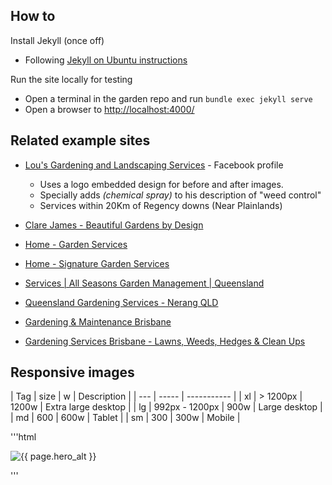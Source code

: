 <!--
 Copyright (C) 2024 David Jones
 
 This program is free software: you can redistribute it and/or modify
 it under the terms of the GNU Affero General Public License as
 published by the Free Software Foundation, either version 3 of the
 License, or (at your option) any later version.
 
 This program is distributed in the hope that it will be useful,
 but WITHOUT ANY WARRANTY; without even the implied warranty of
 MERCHANTABILITY or FITNESS FOR A PARTICULAR PURPOSE.  See the
 GNU Affero General Public License for more details.
 
 You should have received a copy of the GNU Affero General Public License
 along with this program.  If not, see <https://www.gnu.org/licenses/>.
-->

## How to 

Install Jekyll (once off)
- Following [Jekyll on Ubuntu instructions](https://jekyllrb.com/docs/installation/ubuntu/)

Run the site locally for testing

- Open a terminal in the garden repo and run `bundle exec jekyll serve`
- Open a browser to [http://localhost:4000/](http://localhost:4000/)

## Related example sites


- [Lou's Gardening and Landscaping Services](https://www.facebook.com/people/Lous-Gardening-and-Landscaping-Services/100086364647648/) - Facebook profile

    - Uses a logo embedded design for before and after images.
    - Specially adds _(chemical spray)_ to his description of "weed control"
    - Services within 20Km of Regency downs (Near Plainlands)

- [Clare James - Beautiful Gardens by Design](https://clarejames.com.au/)
- [Home - Garden Services](https://www.gardenservicesbrisbane.com.au/) 
- [Home - Signature Garden Services](https://signaturegardenservices.com.au/)
- [Services | All Seasons Garden Management | Queensland](https://www.asgm.com.au/services)
- [Queensland Gardening Services - Nerang QLD](https://www.serviceseeking.com.au/profile/91322-queensland-gardening-services)
- [Gardening & Maintenance Brisbane](https://queenslandhorticulture.com.au/our-services/garden-maintenance/)
- [Gardening Services Brisbane - Lawns, Weeds, Hedges & Clean Ups](https://www.greenteambrisbane.com.au/)



## Responsive images


| Tag | size | w | Description |
| --- | ----- | ----------- |
| xl | > 1200px | 1200w | Extra large desktop |
| lg | 992px - 1200px | 900w | Large desktop |
| md | 600 | 600w | Tablet |
| sm | 300 | 300w | Mobile |


'''html

<img 
  src="/images/{{ page.hero_image }}"
  srcset="images/{{ page.hero_image }}-sm.jpg 300w,
    images/{{ page.hero_image }}-md.jpg 900w,
    images/{{ page.hero_image }}-lg.jpg 900w,
    images/{{ page.hero_image }}-xl.jpg 1200w"
  sizes="(max-width: 640px) 100vw,
    (max-width: 960px) 80vw,
    60vw" 
  alt="{{ page.hero_alt }}">

''' 